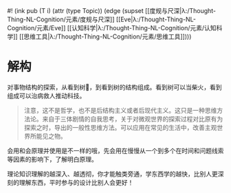 #! (ink pub (T i) (attr (type Topic)) (edge (supset [[度规与尺深|λ:/Thought-Thing-NL-Cognition/元素/度规与尺深]] [[Eve|λ:/Thought-Thing-NL-Cognition/元素/Eve]] [[认知科学|λ:/Thought-Thing-NL-Cognition/元素/认知科学]] [[思维工具|λ:/Thought-Thing-NL-Cognition/元素/思维工具]])))

# 解构

对事物结构的探索，从看到树🌲，到看到树的结构组成。看到树可以当柴火，看到组成可以治病救人推动科技。

> 注意，这不是哲学，也不是后结构主义或者后现代主义。这只是一种思维方法论。来自于三体剧情的自我思考，关于对微观世界的探索过程对比原有为探索之时，导出的一般性思维方法。可以应用在常见的生活中，改善主观世界所能见之物。


会用和会原理并使用是不一样的哦，先会用在慢慢从一个到多个在时间和问题线索等因素的影响下，了解明白原理。

理论知识理解的越深入、越透彻，你才能触类旁通，学东西学的越快，比别人更深刻的理解东西，平时参与的设计比别人会更好！